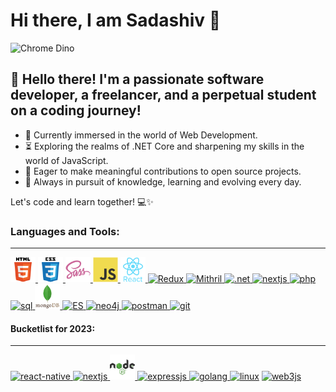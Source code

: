 # Hi there, I am Sadashiv 👋

![Chrome Dino](https://mir-s3-cdn-cf.behance.net/project_modules/max_1200/4ff07986208593.5d9a654e92f36.gif)

## 👋 Hello there! I'm a passionate software developer, a freelancer, and a perpetual student on a coding journey!

- 🔭 Currently immersed in the world of Web Development.
- ⏳ Exploring the realms of .NET Core and sharpening my skills in the world of JavaScript.
- 🎄 Eager to make meaningful contributions to open source projects.
- 🌱 Always in pursuit of knowledge, learning and evolving every day.

Let's code and learn together! 💻✨



### Languages and Tools:

---
<p align="left">
    <a href="https://www.w3.org/html/" target="_blank"> <img src="https://raw.githubusercontent.com/devicons/devicon/master/icons/html5/html5-original-wordmark.svg" alt="html5" width="40" height="40"/> </a>
    <a href="https://www.w3schools.com/css/" target="_blank"> <img src="https://raw.githubusercontent.com/devicons/devicon/master/icons/css3/css3-original-wordmark.svg" alt="css3" width="40" height="40"/> </a>
<a href="https://sass-lang.com" target="_blank"> <img src="https://raw.githubusercontent.com/devicons/devicon/master/icons/sass/sass-original.svg" alt="sass" width="40" height="40"/> </a>
    <a href="https://developer.mozilla.org/en-US/docs/Web/JavaScript" target="_blank"> <img src="https://raw.githubusercontent.com/devicons/devicon/master/icons/javascript/javascript-original.svg" alt="javascript" width="40" height="40"/> </a>
<a href="https://reactjs.org/" target="_blank"> <img src="https://raw.githubusercontent.com/devicons/devicon/master/icons/react/react-original-wordmark.svg" alt="react" width="40" height="40"/> </a>
<a href="https://git-scm.com/" target="_blank"> <img src="https://cdn.worldvectorlogo.com/logos/redux.svg" alt="Redux" width="40" height="40"/> </a>
<a href="https://git-scm.com/" target="_blank"> <img src="https://cdn.worldvectorlogo.com/logos/mithril.svg" alt="Mithril" width="40" height="40"/>
      <a href="https://git-scm.com/" target="_blank"> <img src="https://cdn.worldvectorlogo.com/logos/dot-net-core-7.svg" alt=".net" width="40" height="40"/> </a>
      <a href="https://nodejs.org" target="_blank"> <img src="https://cdn.worldvectorlogo.com/logos/flask.svg" alt="nextjs" width="40" height="40"/> </a>
      <a href="https://nodejs.org" target="_blank"> <img src="https://cdn.worldvectorlogo.com/logos/php-1.svg" alt="php" width="40" height="40"/> </a><a href="https://git-scm.com/" target="_blank"> <img src="https://cdn.worldvectorlogo.com/logos/mysql-6.svg" alt="sql" width="40" height="40"/> </a>
    <a href="https://www.mongodb.com/" target="_blank"> <img src="https://raw.githubusercontent.com/devicons/devicon/master/icons/mongodb/mongodb-original-wordmark.svg" alt="mongodb" width="40" height="40"/> </a>
    <a href="https://git-scm.com/" target="_blank"> <img src="https://cdn.worldvectorlogo.com/logos/elasticsearch.svg" alt="ES" width="40" height="40"/> </a><a href="https://git-scm.com/" target="_blank"> <img src="https://cdn.worldvectorlogo.com/logos/neo4j.svg" alt="neo4j" width="40" height="40"/> </a>
<a href="https://www.postman.com/" target="_blank"> <img src="https://www.vectorlogo.zone/logos/getpostman/getpostman-icon.svg" alt="postman" width="40" height="40"/> </a>
<a href="https://git-scm.com/" target="_blank"> <img src="https://www.vectorlogo.zone/logos/git-scm/git-scm-icon.svg" alt="git" width="40" height="40"/> </a>

</p>

#### Bucketlist for 2023:

---
<p align="left">
<a href="https://nodejs.org" target="_blank"> <img src="https://cdn.worldvectorlogo.com/logos/react-native-1.svg" alt="react-native" width="40" height="40"/> </a>
<a href="https://nodejs.org" target="_blank"> <img src="https://cdn.worldvectorlogo.com/logos/next-js.svg" alt="nextjs" width="40" height="40"/> </a>
<a href="https://nodejs.org" target="_blank"> <img src="https://raw.githubusercontent.com/devicons/devicon/master/icons/nodejs/nodejs-original-wordmark.svg" alt="nodejs" width="40" height="40"/> </a>
<a href="https://nodejs.org" target="_blank"> <img src="https://www.vectorlogo.zone/logos/expressjs/expressjs-ar21.svg" alt="expressjs" width="40" height="40"/> 
    <a href="https://nodejs.org" target="_blank"> <img src="https://cdn.worldvectorlogo.com/logos/golang-1.svg" alt="golang" width="40" height="40"/> </a></a><a href="https://nodejs.org" target="_blank"> <img src="https://cdn.worldvectorlogo.com/logos/linux-tux.svg" alt="linux" width="40" height="40"/></a>
    <a href="https://www.npmjs.com/package/ttcweb3" target="_blank"> <img src="https://raw.githubusercontent.com/howeguo/web3.js/HEAD/assets/web3js.svg" alt="web3js" width="40" height="40"/> </a>
</p>
